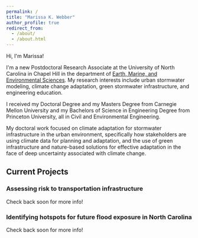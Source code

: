```yaml
---
permalink: /
title: "Marissa K. Webber"
author_profile: true
redirect_from: 
  - /about/
  - /about.html
---
```


Hi, I'm Marissa!

I'm a new Postdoctoral Research Associate at the University of North Carolina in Chapel Hill in the department of [Earth, Marine, and Environmental Sciences](https://emes.unc.edu/). My research interests include urban stormwater modeling, climate change adaptation, green stormwater infrastructure, and engineering education.

I received my Doctoral Degree and my Masters Degree from Carnegie Mellon University and my Bachelors of Science in Engineering Degree from Princeton University, all in Civil and Environmental Engineering.

My doctoral work focused on climate adaptation for stormwater infrastructure in the urban environment, specifically how stakeholders are using climate data for planning and adaptation, and the use of green infrastructure and nature-based solutions for effective adaptation in the face of deep uncertainty associated with climate change.


## Current Projects

### Assessing risk to transportation infrastructure
Check back soon for more info!


### Identifying hotspots for future flood exposure in North Carolina
Check back soon for more info!
